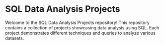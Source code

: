 # SQL Data Analysis Projects
Welcome to the SQL Data Analysis Projects repository! This repository contains a collection of projects showcasing data analysis using SQL. Each project demonstrates different techniques and queries to analyze various datasets.